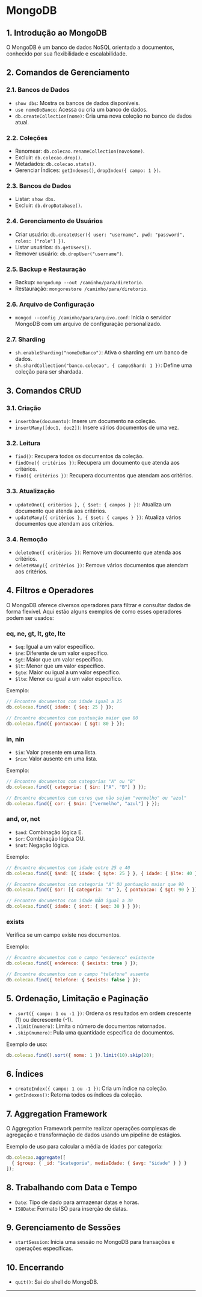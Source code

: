 # MongoDB

## 1. Introdução ao MongoDB

O MongoDB é um banco de dados NoSQL orientado a documentos, conhecido por sua flexibilidade e escalabilidade.

## 2. Comandos de Gerenciamento

### 2.1. Bancos de Dados

- `show dbs`: Mostra os bancos de dados disponíveis.
- `use nomeDoBanco`: Acessa ou cria um banco de dados.
- `db.createCollection(nome)`: Cria uma nova coleção no banco de dados atual.

### 2.2. Coleções

- Renomear: `db.colecao.renameCollection(novoNome)`.
- Excluir: `db.colecao.drop()`.
- Metadados: `db.colecao.stats()`.
- Gerenciar Índices: `getIndexes()`, `dropIndex({ campo: 1 })`.

### 2.3. Bancos de Dados

- Listar: `show dbs`.
- Excluir: `db.dropDatabase()`.

### 2.4. Gerenciamento de Usuários

- Criar usuário: `db.createUser({ user: "username", pwd: "password", roles: ["role"] })`.
- Listar usuários: `db.getUsers()`.
- Remover usuário: `db.dropUser("username")`.

### 2.5. Backup e Restauração

- Backup: `mongodump --out /caminho/para/diretorio`.
- Restauração: `mongorestore /caminho/para/diretorio`.

### 2.6. Arquivo de Configuração

- `mongod --config /caminho/para/arquivo.conf`: Inicia o servidor MongoDB com um arquivo de configuração personalizado.

### 2.7. Sharding

- `sh.enableSharding("nomeDoBanco")`: Ativa o sharding em um banco de dados.
- `sh.shardCollection("banco.colecao", { campoShard: 1 })`: Define uma coleção para ser shardada.

## 3. Comandos CRUD

### 3.1. Criação

- `insertOne(documento)`: Insere um documento na coleção.
- `insertMany([doc1, doc2])`: Insere vários documentos de uma vez.

### 3.2. Leitura

- `find()`: Recupera todos os documentos da coleção.
- `findOne({ critérios })`: Recupera um documento que atenda aos critérios.
- `find({ critérios })`: Recupera documentos que atendam aos critérios.

### 3.3. Atualização

- `updateOne({ critérios }, { $set: { campos } })`: Atualiza um documento que atenda aos critérios.
- `updateMany({ critérios }, { $set: { campos } })`: Atualiza vários documentos que atendam aos critérios.

### 3.4. Remoção

- `deleteOne({ critérios })`: Remove um documento que atenda aos critérios.
- `deleteMany({ critérios })`: Remove vários documentos que atendam aos critérios.

## 4. Filtros e Operadores

O MongoDB oferece diversos operadores para filtrar e consultar dados de forma flexível. Aqui estão alguns exemplos de como esses operadores podem ser usados:

### eq, ne, gt, lt, gte, lte

- `$eq`: Igual a um valor específico.
- `$ne`: Diferente de um valor específico.
- `$gt`: Maior que um valor específico.
- `$lt`: Menor que um valor específico.
- `$gte`: Maior ou igual a um valor específico.
- `$lte`: Menor ou igual a um valor específico.

Exemplo:
```javascript
// Encontre documentos com idade igual a 25
db.colecao.find({ idade: { $eq: 25 } });

// Encontre documentos com pontuação maior que 80
db.colecao.find({ pontuacao: { $gt: 80 } });
```

### in, nin
- `$in`: Valor presente em uma lista.
- `$nin`: Valor ausente em uma lista.

Exemplo:
```javascript
// Encontre documentos com categorias "A" ou "B"
db.colecao.find({ categoria: { $in: ["A", "B"] } });

// Encontre documentos com cores que não sejam "vermelho" ou "azul"
db.colecao.find({ cor: { $nin: ["vermelho", "azul"] } });
```

### and, or, not
- `$and`: Combinação lógica E.
- `$or`: Combinação lógica OU.
- `$not`: Negação lógica.

Exemplo:
```javascript
// Encontre documentos com idade entre 25 e 40
db.colecao.find({ $and: [{ idade: { $gte: 25 } }, { idade: { $lte: 40 } }] });

// Encontre documentos com categoria "A" OU pontuação maior que 90
db.colecao.find({ $or: [{ categoria: "A" }, { pontuacao: { $gt: 90 } }] });

// Encontre documentos com idade NÃO igual a 30
db.colecao.find({ idade: { $not: { $eq: 30 } } });
```

### exists

Verifica se um campo existe nos documentos.

Exemplo:
```javascript
// Encontre documentos com o campo "endereco" existente
db.colecao.find({ endereco: { $exists: true } });

// Encontre documentos com o campo "telefone" ausente
db.colecao.find({ telefone: { $exists: false } });
```

## 5. Ordenação, Limitação e Paginação

- `.sort({ campo: 1 ou -1 })`: Ordena os resultados em ordem crescente (1) ou decrescente (-1).
- `.limit(numero)`: Limita o número de documentos retornados.
- `.skip(numero)`: Pula uma quantidade específica de documentos.

Exemplo de uso:

```javascript
db.colecao.find().sort({ nome: 1 }).limit(10).skip(20);
```

## 6. Índices

- `createIndex({ campo: 1 ou -1 })`: Cria um índice na coleção.
- `getIndexes()`: Retorna todos os índices da coleção.

## 7. Aggregation Framework

O Aggregation Framework permite realizar operações complexas de agregação e transformação de dados usando um pipeline de estágios.

Exemplo de uso para calcular a média de idades por categoria:

```javascript
db.colecao.aggregate([
  { $group: { _id: "$categoria", mediaIdade: { $avg: "$idade" } } }
]);
```

## 8. Trabalhando com Data e Tempo

- `Date`: Tipo de dado para armazenar datas e horas.
- `ISODate`: Formato ISO para inserção de datas.

## 9. Gerenciamento de Sessões

- `startSession`: Inicia uma sessão no MongoDB para transações e operações específicas.

## 10. Encerrando

- `quit()`: Sai do shell do MongoDB.

---
